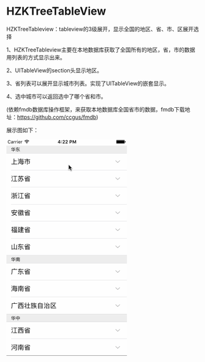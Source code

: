 # HZKTreeTableView
HZKTreeTableview：tableview的3级展开，显示全国的地区、省、市、区展开选择

  1、HZKTreeTableview主要在本地数据库获取了全国所有的地区，省，市的数据用列表的方式显示出来。 
  
  2、UITableView的section头显示地区。 
  
  3、省列表可以展开显示城市列表。实现了UITableView的嵌套显示。 
  
  4、选中城市可以返回选中了哪个省和市。
  
  (依赖fmdb数据库操作框架，来获取本地数据库全国省市的数据，fmdb下载地址：https://github.com/ccgus/fmdb)
  
展示图如下：

![image](https://github.com/kaijiemu/HZKTreeTableView/blob/master/show.gif ) 
